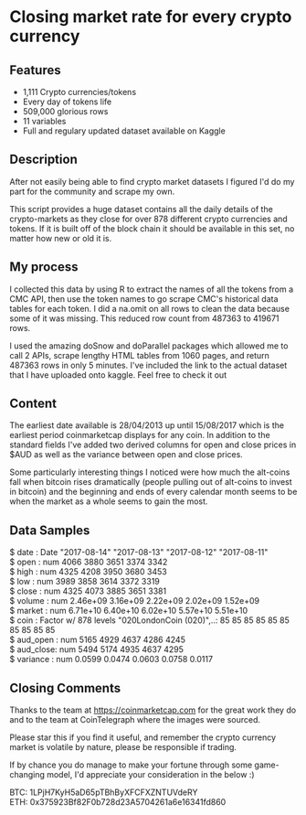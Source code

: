 # Closing market rate for every crypto currency
## Features
- 1,111 Crypto currencies/tokens
- Every day of tokens life
- 509,000 glorious rows
- 11 variables
- Full and regulary updated dataset available on Kaggle

## Description
After not easily being able to find crypto market datasets I figured I'd do my part for the community and scrape my own.

This script provides a huge dataset contains all the daily details of the crypto-markets as they close for over 878 different crypto currencies and tokens. If it is built off of the block chain it should be available in this set, no matter how new or old it is.

## My process
I collected this data by using R to extract the names of all the tokens from a CMC API, then use the token names to go scrape CMC's historical data tables for each token. I did a na.omit on all rows to clean the data because some of it was missing. This reduced row count from 487363 to 419671 rows.

I used the amazing doSnow and doParallel packages which allowed me to call 2 APIs, scrape lengthy HTML tables from 1060 pages, and return 487363 rows in only 5 minutes. I've included the link to the actual dataset that I have uploaded onto kaggle. Feel free to check it out <br/>

## Content
The earliest date available is 28/04/2013 up until 15/08/2017 which is the earliest period coinmarketcap displays for any coin. In addition to the standard fields I've added two derived columns for open and close prices in $AUD as well as the variance between open and close prices.

Some particularly interesting things I noticed were how much the alt-coins fall when bitcoin rises dramatically (people pulling out of alt-coins to invest in bitcoin) and the beginning and ends of every calendar month seems to be when the market as a whole seems to gain the most.

## Data Samples
$ date : Date "2017-08-14" "2017-08-13" "2017-08-12" "2017-08-11" <br/> 
$ open : num 4066 3880 3651 3374 3342<br/>
$ high : num 4325 4208 3950 3680 3453<br/>
$ low : num 3989 3858 3614 3372 3319<br/>
$ close : num 4325 4073 3885 3651 3381<br/>
$ volume : num 2.46e+09 3.16e+09 2.22e+09 2.02e+09 1.52e+09<br/>
$ market : num 6.71e+10 6.40e+10 6.02e+10 5.57e+10 5.51e+10<br/>
$ coin : Factor w/ 878 levels "020LondonCoin (020)",..: 85 85 85 85 85 85 85 85 85 85<br/>
$ aud_open : num 5165 4929 4637 4286 4245<br/>
$ aud_close: num 5494 5174 4935 4637 4295<br/>
$ variance : num 0.0599 0.0474 0.0603 0.0758 0.0117


## Closing Comments
Thanks to the team at <https://coinmarketcap.com> for the great work they do and to the team at CoinTelegraph where the images were sourced.

Please star this if you find it useful, and remember the crypto currency market is volatile by nature, please be responsible if trading.

If by chance you do manage to make your fortune through some game-changing model, I'd appreciate your consideration in the below :)

BTC: 1LPjH7KyH5aD65pTBhByXFCFXZNTUVdeRY <br/>
ETH: 0x375923Bf82F0b728d23A5704261a6e16341fd860

